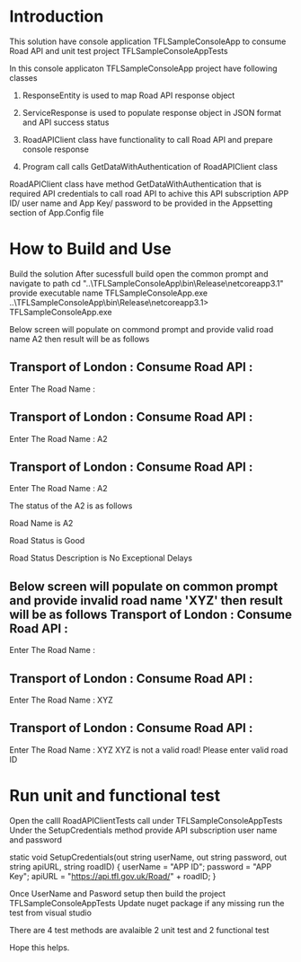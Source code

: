 ﻿# Introduction
 This solution have console application TFLSampleConsoleApp to consume Road API and unit test project TFLSampleConsoleAppTests

In this console applicaton TFLSampleConsoleApp project have following classes
1. ResponseEntity is used to map Road API response object

2. ServiceResponse is used to populate response object in JSON format and API success status

3. RoadAPIClient class have functionality to call Road API and prepare console response

4. Program call calls GetDataWithAuthentication of RoadAPIClient class 

RoadAPIClient class have method GetDataWithAuthentication that is required API credentials to call road API to achive this
API subscription APP ID/ user name and App Key/ password to be provided in the Appsetting section of App.Config file

<appSettings>
		<add key="ApiURL" value="https://api.tfl.gov.uk/Road/" />
		<add key="ApiUserName" value="UserName" />
		<add key="ApiPassword" value="Password" />
</appSettings>

# How to Build and Use
Build the solution
After sucessfull build open the common prompt and navigate to path 
cd "..\TFLSampleConsoleApp\bin\Release\netcoreapp3.1\"
provide executable name TFLSampleConsoleApp.exe
..\TFLSampleConsoleApp\bin\Release\netcoreapp3.1> TFLSampleConsoleApp.exe

Below screen will populate on commond prompt and provide valid road name A2 then result will be as follows


 Transport of London : Consume Road API :
---------------------------------------------------
 Enter The Road Name :

 
  Transport of London : Consume Road API :
---------------------------------------------------
 Enter The Road Name : A2

 
  Transport of London : Consume Road API :
---------------------------------------------------
 Enter The Road Name : A2

 The status of the A2 is as follows

 Road Name is A2

 Road Status is Good

 Road Status Description is No Exceptional Delays


 Below screen will populate on common prompt and provide invalid road name 'XYZ' then result will be as follows
 Transport of London : Consume Road API :
---------------------------------------------------
 Enter The Road Name :

 
  Transport of London : Consume Road API :
---------------------------------------------------
 Enter The Road Name : XYZ

 
  Transport of London : Consume Road API :
---------------------------------------------------
 Enter The Road Name : XYZ
 XYZ is not a valid road!
 Please enter valid road ID

 # Run unit and functional test

 Open the calll RoadAPIClientTests call under TFLSampleConsoleAppTests
 Under the SetupCredentials method provide API subscription user name and password 

 static void SetupCredentials(out string userName, out string password, out string apiURL, string roadID)
        {
            userName = "APP ID";
            password = "APP Key";
            apiURL = "https://api.tfl.gov.uk/Road/" + roadID;
         }

 Once UserName and Pasword setup then build the project TFLSampleConsoleAppTests
 Update nuget package if any missing
 run the test from visual studio

 There are 4 test methods are avalaible 
 2 unit test and 2 functional test




Hope this helps.



